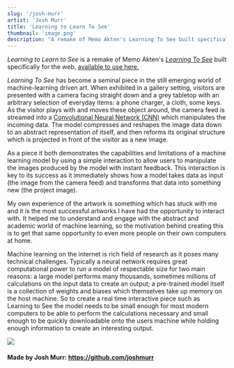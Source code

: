 ```yaml
---
slug: '/josh-murr'
artist: 'Josh Murr'
title: 'Learning to Learn To See'
thumbnail: 'image.png'
description: "A remake of Memo Akten's Learning To See built specifically for the web"
---
```


_Learning to Learn to See_ is a remake of Memo Akten's [_Learning To See_][lts] built specifically for the web, [available to use here.][app]

_Learning To See_ has become a seminal piece in the still emerging world of machine-learning driven art. When exhibited in a gallery setting, visitors are presented with a camera facing straight down and a grey tabletop with an arbitrary selection of everyday items: a phone charger, a cloth, some keys. As the visitor plays with and moves these object around, the camera feed is streamed into a [Convolutional Neural Network (CNN)][cnn] which manipulates the incoming data. The model compresses and reshapes the image data down to an abstract representation of itself, and then reforms its original structure which is projected in front of the visitor as a new image.

As a piece it both demonstrates the capabilities and limitations of a machine learning model by using a simple interaction to allow users to manipulate the images produced by the model with instant feedback. This interaction is key to its success as it immediately shows how a model takes data as input (the image from the camera feed) and transforms that data into something new (the project image).

My own experience of the artwork is something which has stuck with me and it is the most successful artworks I have had the opportunity to interact with. It helped me to understand and engage with the abstract and academic world of machine learning, so the motivation behind creating this is to get that same opportunity to even more people on their own computers at home.

Machine learning on the internet is rich field of research as it poses many technical challenges. Typically a neural network requires great computational power to run a model of respectable size for two main reasons: a large model performs many thousands, sometimes millions of calculations on the input data to create an output; a pre-trained model itself is a collection of weights and biases which themselves take up memory on the host machine. So to create a real time interactive piece such as Learning to See the model needs to be small enough for most modern computers to be able to perform the calculations necessary and small enough to be quickly downloadable onto the users machine while holding enough information to create an interesting output.

![](thumb.png)

#### Made by Josh Murr: <https://github.com/joshmurr>

[lts]: http://www.memo.tv/works/learning-to-see/
[lts_paper]: https://arxiv.org/abs/2003.00902
[app]: https://learning-to-learn-to-see.netlify.app/
[cnn]: https://cs231n.github.io/convolutional-networks/
[jm]: https//www.joshmurr.co.uk/
